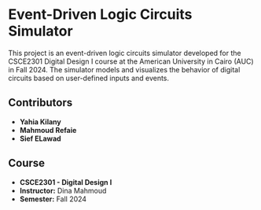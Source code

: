 # Event-Driven Logic Circuits Simulator

This project is an event-driven logic circuits simulator developed for the CSCE2301 Digital Design I course at the American University in Cairo (AUC) in Fall 2024. The simulator models and visualizes the behavior of digital circuits based on user-defined inputs and events.

## Contributors
- **Yahia Kilany**
- **Mahmoud Refaie**
- **Sief ELawad**

## Course
- **CSCE2301 - Digital Design I**
- **Instructor:** Dina Mahmoud
- **Semester:** Fall 2024
